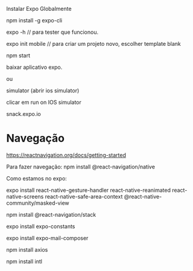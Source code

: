 Instalar Expo Globalmente

npm install -g expo-cli

expo -h  // para tester que funcionou.

expo init mobile // para criar um projeto novo, escolher template blank

npm start

baixar aplicativo expo. 

ou 

simulator (abrir ios simulator) 

clicar em run on IOS simulator

snack.expo.io


# Navegação

https://reactnavigation.org/docs/getting-started

Para fazer navegação: npm install @react-navigation/native

Como estamos no expo:

expo install react-native-gesture-handler react-native-reanimated react-native-screens react-native-safe-area-context @react-native-community/masked-view

npm install @react-navigation/stack

expo install expo-constants

expo install expo-mail-composer

npm install axios

npm install intl